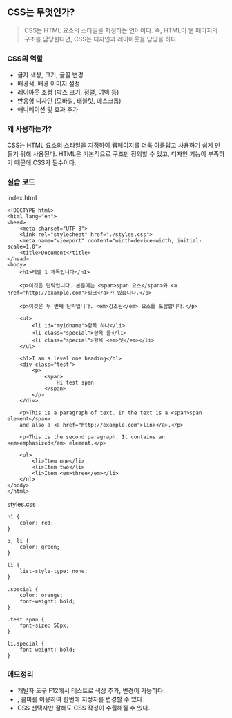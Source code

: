 ## CSS는 무엇인가?
> CSS는 HTML 요소의 스타일을 지정하는 언어이다.
즉, HTML이 웹 페이지의 구조를 담당한다면, CSS는 디자인과 레이아웃을 담당을 하다.

### CSS의 역할
+ 글자 색상, 크기, 글꼴 변경
+ 배경색, 배경 이미지 설정
+ 레이아웃 조정 (박스 크기, 정렬, 여백 등)
+ 반응형 디자인 (모바일, 태블릿, 데스크톱)
+ 애니메이션 및 효과 추가

### 왜 사용하는가? 
CSS는 HTML 요소의 스타일을 지정하여 웹페이지를 더욱 아름답고 사용하기 쉽게 만들기 위해 사용된다.
HTML은 기본적으로 구조만 정의할 수 있고, 디자인 기능이 부족하기 때문에 CSS가 필수이다.

### 실습 코드 

index.html 
```
<!DOCTYPE html>
<html lang="en">
<head>
    <meta charset="UTF-8">
    <link rel="stylesheet" href="./styles.css">
    <meta name="viewport" content="width=device-width, initial-scale=1.0">
    <title>Document</title>
</head>
<body>
    <h1>레벨 1 제목입니다</h1>

    <p>이것은 단락입니다. 본문에는 <span>span 요소</span>와 <a href="http://example.com">링크</a>가 있습니다.</p>

    <p>이것은 두 번째 단락입니다. <em>강조된</em> 요소를 포함합니다.</p>

    <ul>
        <li id="myidname">항목 하나</li>
        <li class="special">항목 둘</li>
        <li class="special">항목 <em>셋</em></li>
    </ul>

    <h1>I am a level one heading</h1>
    <div class="test">
        <p>
            <span>
                Hi test span
            </span>
        </p>
    </div>

    <p>This is a paragraph of text. In the text is a <span>span element</span> 
    and also a <a href="http://example.com">link</a>.</p>

    <p>This is the second paragraph. It contains an <em>emphasized</em> element.</p>

    <ul>
        <li>Item one</li>
        <li>Item two</li>
        <li>Item <em>three</em></li>
    </ul>
</body>
</html>
```

styles.css
```
h1 {
    color: red;
}

p, li {
    color: green;
}

li {
    list-style-type: none;
}

.special {
    color: orange;
    font-weight: bold;
}

.test span {
    font-size: 50px;
}

li.special {
    font-weight: bold;
}
```



### 메모정리 
+ 개발자 도구 F12에서 테스트로 색상 추가, 변경이 가능하다.
+ , 콤마를 이용하여 한번에 지정자를 변경할 수 있다.
+ CSS 선택자만 잘해도 CSS 작성이 수월해질 수 있다.
